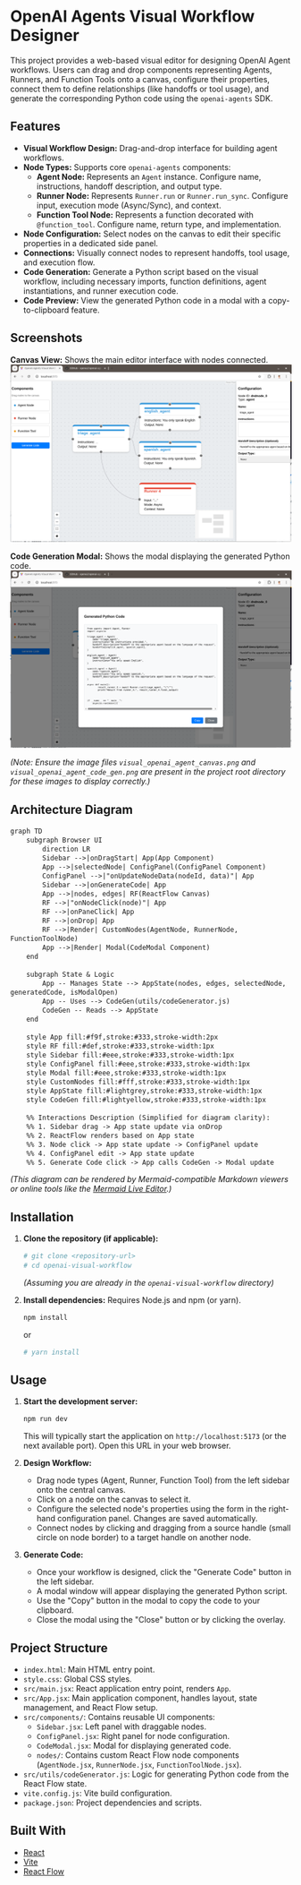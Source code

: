 # OpenAI Agents Visual Workflow Designer

This project provides a web-based visual editor for designing OpenAI Agent workflows. Users can drag and drop components representing Agents, Runners, and Function Tools onto a canvas, configure their properties, connect them to define relationships (like handoffs or tool usage), and generate the corresponding Python code using the `openai-agents` SDK.

## Features

- **Visual Workflow Design:** Drag-and-drop interface for building agent workflows.
- **Node Types:** Supports core `openai-agents` components:
    - **Agent Node:** Represents an `Agent` instance. Configure name, instructions, handoff description, and output type.
    - **Runner Node:** Represents `Runner.run` or `Runner.run_sync`. Configure input, execution mode (Async/Sync), and context.
    - **Function Tool Node:** Represents a function decorated with `@function_tool`. Configure name, return type, and implementation.
- **Node Configuration:** Select nodes on the canvas to edit their specific properties in a dedicated side panel.
- **Connections:** Visually connect nodes to represent handoffs, tool usage, and execution flow.
- **Code Generation:** Generate a Python script based on the visual workflow, including necessary imports, function definitions, agent instantiations, and runner execution code.
- **Code Preview:** View the generated Python code in a modal with a copy-to-clipboard feature.

## Screenshots

**Canvas View:** Shows the main editor interface with nodes connected.
![Canvas View](visual_openai_agent_canvas.png)

**Code Generation Modal:** Shows the modal displaying the generated Python code.
![Code Generation Modal](visual_openai_agent_code_gen.png)

*(Note: Ensure the image files `visual_openai_agent_canvas.png` and `visual_openai_agent_code_gen.png` are present in the project root directory for these images to display correctly.)*

## Architecture Diagram

```mermaid
graph TD
    subgraph Browser UI
        direction LR
        Sidebar -->|onDragStart| App(App Component)
        App -->|selectedNode| ConfigPanel(ConfigPanel Component)
        ConfigPanel -->|"onUpdateNodeData(nodeId, data)"| App
        Sidebar -->|onGenerateCode| App
        App -->|nodes, edges| RF(ReactFlow Canvas)
        RF -->|"onNodeClick(node)"| App
        RF -->|onPaneClick| App
        RF -->|onDrop| App
        RF -->|Render| CustomNodes(AgentNode, RunnerNode, FunctionToolNode)
        App -->|Render| Modal(CodeModal Component)
    end

    subgraph State & Logic
        App -- Manages State --> AppState(nodes, edges, selectedNode, generatedCode, isModalOpen)
        App -- Uses --> CodeGen(utils/codeGenerator.js)
        CodeGen -- Reads --> AppState
    end

    style App fill:#f9f,stroke:#333,stroke-width:2px
    style RF fill:#def,stroke:#333,stroke-width:1px
    style Sidebar fill:#eee,stroke:#333,stroke-width:1px
    style ConfigPanel fill:#eee,stroke:#333,stroke-width:1px
    style Modal fill:#eee,stroke:#333,stroke-width:1px
    style CustomNodes fill:#fff,stroke:#333,stroke-width:1px
    style AppState fill:#lightgrey,stroke:#333,stroke-width:1px
    style CodeGen fill:#lightyellow,stroke:#333,stroke-width:1px

    %% Interactions Description (Simplified for diagram clarity):
    %% 1. Sidebar drag -> App state update via onDrop
    %% 2. ReactFlow renders based on App state
    %% 3. Node click -> App state update -> ConfigPanel update
    %% 4. ConfigPanel edit -> App state update
    %% 5. Generate Code click -> App calls CodeGen -> Modal update
```

*(This diagram can be rendered by Mermaid-compatible Markdown viewers or online tools like the [Mermaid Live Editor](https://mermaid.live).)*

## Installation

1.  **Clone the repository (if applicable):**
    ```bash
    # git clone <repository-url>
    # cd openai-visual-workflow
    ```
    *(Assuming you are already in the `openai-visual-workflow` directory)*

2.  **Install dependencies:**
    Requires Node.js and npm (or yarn).
    ```bash
    npm install
    ```
    or
    ```bash
    # yarn install
    ```

## Usage

1.  **Start the development server:**
    ```bash
    npm run dev
    ```
    This will typically start the application on `http://localhost:5173` (or the next available port). Open this URL in your web browser.

2.  **Design Workflow:**
    - Drag node types (Agent, Runner, Function Tool) from the left sidebar onto the central canvas.
    - Click on a node on the canvas to select it.
    - Configure the selected node's properties using the form in the right-hand configuration panel. Changes are saved automatically.
    - Connect nodes by clicking and dragging from a source handle (small circle on node border) to a target handle on another node.

3.  **Generate Code:**
    - Once your workflow is designed, click the "Generate Code" button in the left sidebar.
    - A modal window will appear displaying the generated Python script.
    - Use the "Copy" button in the modal to copy the code to your clipboard.
    - Close the modal using the "Close" button or by clicking the overlay.

## Project Structure

- `index.html`: Main HTML entry point.
- `style.css`: Global CSS styles.
- `src/main.jsx`: React application entry point, renders `App`.
- `src/App.jsx`: Main application component, handles layout, state management, and React Flow setup.
- `src/components/`: Contains reusable UI components:
    - `Sidebar.jsx`: Left panel with draggable nodes.
    - `ConfigPanel.jsx`: Right panel for node configuration.
    - `CodeModal.jsx`: Modal for displaying generated code.
    - `nodes/`: Contains custom React Flow node components (`AgentNode.jsx`, `RunnerNode.jsx`, `FunctionToolNode.jsx`).
- `src/utils/codeGenerator.js`: Logic for generating Python code from the React Flow state.
- `vite.config.js`: Vite build configuration.
- `package.json`: Project dependencies and scripts.


## Built With

- [React](https://reactjs.org/)
- [Vite](https://vitejs.dev/)
- [React Flow](https://reactflow.dev/)